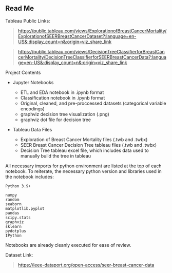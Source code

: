 ## Read Me

Tableau Public Links:

>https://public.tableau.com/views/ExplorationofBreastCancerMortality/ExplorationofSEERBreastCancerDataset?:language=en-US&:display_count=n&:origin=viz_share_link

>https://public.tableau.com/views/DecisionTreeClassifierforBreastCancerMortality/DecisionTreeClassifierforSEERBreastCancerData?:language=en-US&:display_count=n&:origin=viz_share_link


Project Contents

- Jupyter Notebooks
  - ETL and EDA notebook in .ipynb format
  - Classification notebook in .ipynb format
  - Original, cleaned, and pre-proccessed datasets (categorical variable encodings)
  - graphviz decision tree visualization (.png)
  - graphviz dot file for decision tree

- Tableau Data Files
  - Exploration of Breast Cancer Mortality files (.twb and .twbx)
  - SEER Breast Cancer Decision Tree tableau files (.twb and .twbx)
  - Decision Tree tableau excel file, which includes data used to manually build the tree in tableau

All necessary imports for python environment are listed at the top of each notebook. To reiterate, the necessary python version and libraries used in the notebook includes:

```
Python 3.9+

numpy
random 
seaborn 
matplotlib.pyplot
pandas
scipy.stats
graphviz
sklearn
pydotplus
IPython

```

Notebooks are already cleanly executed for ease of review. 


Dataset Link:

>https://ieee-dataport.org/open-access/seer-breast-cancer-data


